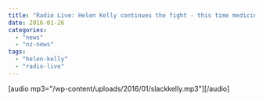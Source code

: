 ```yaml
---
title: "Radio Live: Helen Kelly continues the fight - this time medicinal marijuana"
date: 2016-01-26
categories: 
  - "news"
  - "nz-news"
tags: 
  - "helen-kelly"
  - "radio-live"
---
```


\[audio mp3="/wp-content/uploads/2016/01/slackkelly.mp3"\]\[/audio\]
